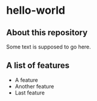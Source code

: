 # hello-world

## About this repository

Some text is supposed to go here.

## A list of features

* A feature
* Another feature
* Last feature

